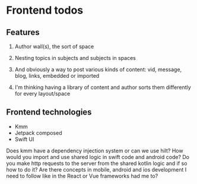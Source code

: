# Frontend todos

## Features

1. Author wall(s), the sort of space
2. Nesting topics in subjects and subjects in spaces
3. And obviously a way to post various kinds of content: vid, message, blog, links, embedded or imported

4. I'm thinking having a library of content and author sorts them differently for every layout/space

## Frontend technologies

- Kmm
- Jetpack composed
- Swift UI

Does kmm have a dependency injection system or can we use hilt?
How would you import and use shared logic in swift code and android code? 
Do you make http requests to the server from the shared kotlin logic and if so how to do it?
Are there concepts in mobile, android and ios development I need to follow like in the React or Vue frameworks had me to?